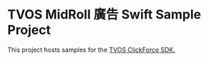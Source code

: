 # TVOS MidRoll 廣告 Swift Sample Project
This project hosts samples for the [TVOS ClickForce SDK.](http://cdn.doublemax.net/sdk/index.html)

